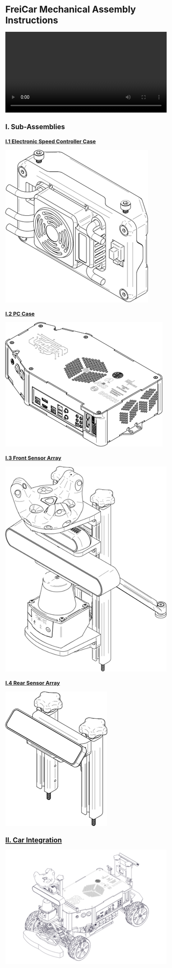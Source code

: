 # FreiCar Mechanical Assembly Instructions

<video controls style="width: 100%; object-fit: cover;">
  <source src="vid/exp.mp4" type="video/mp4">
Video Player not supported. <a href="vid/exp.mp4">Video Source</a>
</video>

<!-- ## [I. Car Preparations](car_prep.md) -->

## I. Sub-Assemblies



### [I.1 Electronic Speed Controller Case](esc_case.md)

[![asm](img/asm/esc_case/asm.svg)](esc_case.md)


### [I.2 PC Case](pc_case.md)

[![asm](img/asm/pc_case/asm.svg)](pc_case.md)

### [I.3 Front Sensor Array](front_sensor.md)

[![asm](img/asm/front_sensor/asm.svg)](pc_case.md)

### [I.4 Rear Sensor Array](rear_sensor.md)

[![asm](img/asm/rear_sensor/asm.svg)](rear_sensor.md)

## [II. Car Integration](car_asm.md)

[![asm](img/asm/car/asm.svg)](car_asm.md)